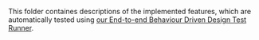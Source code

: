 This folder containes descriptions of the implemented features, which are automatically tested using [our End-to-end Behaviour Driven Design Test Runner](https://github.com/NordicSemiconductor/cloud-e2e-bdd-test-runner-js#end-to-end-behaviour-driven-design-test-runner-).
